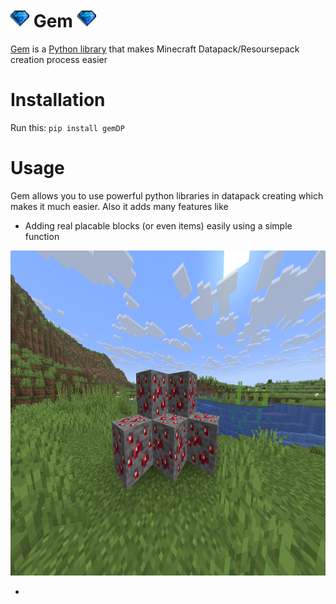 # <img src="https://raw.githubusercontent.com/UniversalShift/GemDP/refs/heads/main/Assets/Gem.gif" width="30" height="30" />  Gem <img src="https://raw.githubusercontent.com/UniversalShift/GemDP/refs/heads/main/Assets/Gem.gif" width="30" height="30" />

[Gem](https://github.com/UniversalShift/GemDP) is a [Python library](https://pypi.org/project/gemDP/0.0.4/) that makes Minecraft Datapack/Resoursepack creation process easier


# Installation

Run this:
<code>pip install gemDP</code>

# Usage

Gem allows you to use powerful python libraries in datapack creating which makes it much easier.
Also it adds many features like


- Adding real placable blocks (or even items) easily using a simple function

<img src="https://raw.githubusercontent.com/UniversalShift/GemDP/refs/heads/main/Assets/example.png" width="720" height="520" />

-
